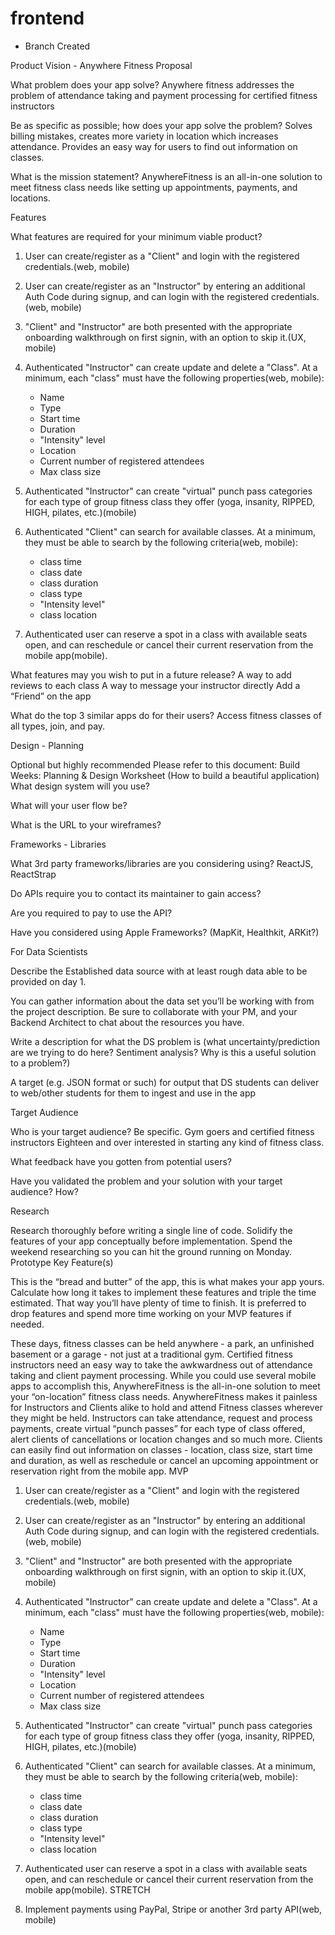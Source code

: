 # frontend
- Branch Created

Product Vision - Anywhere Fitness
Proposal

What problem does your app solve?
Anywhere fitness addresses the problem of attendance taking and payment processing for certified fitness instructors

Be as specific as possible; how does your app solve the problem?
Solves billing mistakes, creates more variety in location which increases attendance. Provides an easy way for users to find out information on classes.

What is the mission statement? AnywhereFitness is an all-in-one solution to meet fitness class needs like setting up appointments, payments, and locations.

Features

What features are required for your minimum viable product?
1. User can create/register as a "Client" and login with the registered credentials.(web, mobile)
2. User can create/register as an "Instructor" by entering an additional Auth Code during signup, and can login with the registered credentials.(web, mobile)
3. "Client" and "Instructor" are both presented with the appropriate onboarding walkthrough on first signin, with an option to skip it.(UX, mobile)
4. Authenticated "Instructor" can create update and delete a "Class". At a minimum, each "class" must have the following properties(web, mobile):

	* Name
	* Type
	* Start time
	* Duration
	* "Intensity" level
	* Location
	* Current number of registered attendees
	* Max class size

5. Authenticated "Instructor" can create "virtual" punch pass categories for each type of group fitness class they offer (yoga, insanity, RIPPED, HIGH, pilates, etc.)(mobile)
6. Authenticated "Client" can search for available classes. At a minimum, they must be able to search by the following criteria(web, mobile):
	* class time
	* class date
	* class duration
	* class type
	* "Intensity level"
	* class location
7. Authenticated user can reserve a spot in a class with available seats open, and can reschedule or cancel their current reservation from the mobile app(mobile).

What features may you wish to put in a future release?
A way to add reviews to each class
A way to message your instructor directly
Add a “Friend” on the app

What do the top 3 similar apps do for their users?
Access fitness classes of all types, join, and pay.

Design - Planning

Optional but highly recommended Please refer to this document:
Build Weeks: Planning & Design Worksheet (How to build a beautiful application)
What design system will you use?

What will your user flow be?

What is the URL to your wireframes?

Frameworks - Libraries

What 3rd party frameworks/libraries are you considering using? ReactJS, ReactStrap


Do APIs require you to contact its maintainer to gain access?


Are you required to pay to use the API?


Have you considered using Apple Frameworks? (MapKit, Healthkit, ARKit?)


For Data Scientists

Describe the Established data source with at least rough data able to be provided on day 1.


You can gather information about the data set you’ll be working with from the project description. Be sure to collaborate with your PM, and your Backend Architect to chat about the resources you have.


Write a description for what the DS problem is (what uncertainty/prediction are we trying to do here? Sentiment analysis? Why is this a useful solution to a problem?)


A target (e.g. JSON format or such) for output that DS students can deliver to web/other students for them to ingest and use in the app


Target Audience

Who is your target audience? Be specific.
Gym goers and certified fitness instructors
Eighteen and over interested in starting any kind of fitness class.

What feedback have you gotten from potential users?

Have you validated the problem and your solution with your target audience? How?


Research

Research thoroughly before writing a single line of code. Solidify the features of your app conceptually before implementation. Spend the weekend researching so you can hit the ground running on Monday.
Prototype Key Feature(s)

This is the “bread and butter” of the app, this is what makes your app yours. Calculate how long it takes to implement these features and triple the time estimated. That way you’ll have plenty of time to finish. It is preferred to drop features and spend more time working on your MVP features if needed.


These days, fitness classes can be held anywhere - a park, an unfinished basement or a garage - not just at a traditional gym. Certified fitness instructors need an easy way to take the awkwardness out of attendance taking and client payment processing. While you could use several mobile apps to accomplish this, AnywhereFitness is the all-in-one solution to meet your “on-location” fitness class needs. AnywhereFitness makes it painless for Instructors and Clients alike to hold and attend Fitness classes wherever they might be held. Instructors can take attendance, request and process payments, create virtual “punch passes” for each type of class offered, alert clients of cancellations or location changes and so much more. Clients can easily find out information on classes - location, class size, start time and duration, as well as reschedule or cancel an upcoming appointment or reservation right from the mobile app.
MVP
1. User can create/register as a "Client" and login with the registered credentials.(web, mobile)
2. User can create/register as an "Instructor" by entering an additional Auth Code during signup, and can login with the registered credentials.(web, mobile)
3. "Client" and "Instructor" are both presented with the appropriate onboarding walkthrough on first signin, with an option to skip it.(UX, mobile)
4. Authenticated "Instructor" can create update and delete a "Class". At a minimum, each "class" must have the following properties(web, mobile):
 
	* Name
	* Type
	* Start time
	* Duration
	* "Intensity" level
	* Location
	* Current number of registered attendees
	* Max class size
 
5. Authenticated "Instructor" can create "virtual" punch pass categories for each type of group fitness class they offer (yoga, insanity, RIPPED, HIGH, pilates, etc.)(mobile)
6. Authenticated "Client" can search for available classes. At a minimum, they must be able to search by the following criteria(web, mobile):
	* class time
	* class date
	* class duration
	* class type
	* "Intensity level"
	* class location
7. Authenticated user can reserve a spot in a class with available seats open, and can reschedule or cancel their current reservation from the mobile app(mobile).
STRETCH
1. Implement payments using PayPal, Stripe or another 3rd party API(web, mobile)

